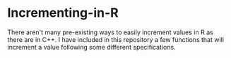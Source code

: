# Incrementing-in-R

There aren't many pre-existing ways to easily increment values in R as there are in C++. I have included in this repository a few functions that will increment a value following some different specifications.
